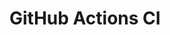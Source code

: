 # GitHub Actions CI

























































































































































































































































































































































































































































































































































































